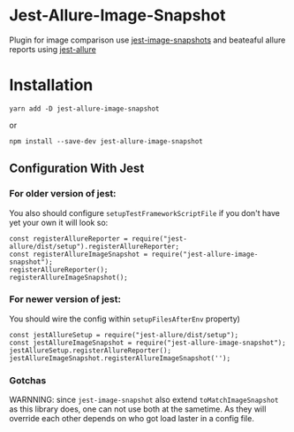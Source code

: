 # Jest-Allure-Image-Snapshot

Plugin for image comparison use [jest-image-snapshots](https://github.com/americanexpress/jest-image-snapshot/blob/master/examples/image-reporter.js) and beateaful allure reports using [jest-allure](https://github.com/zaqqaz/jest-allure-image-snapshot)

# Installation

```
yarn add -D jest-allure-image-snapshot
```
or

```
npm install --save-dev jest-allure-image-snapshot
```

## Configuration With Jest

### For older version of jest:

You also should configure `setupTestFrameworkScriptFile`  if you don't have yet your own it will look so:


```
const registerAllureReporter = require("jest-allure/dist/setup").registerAllureReporter;
const registerAllureImageSnapshot = require("jest-allure-image-snapshot");
registerAllureReporter();
registerAllureImageSnapshot();

```

### For newer version of jest:

You should wire the config within `setupFilesAfterEnv` property)
```
const jestAllureSetup = require("jest-allure/dist/setup");
const jestAllureImageSnapshot = require("jest-allure-image-snapshot");
jestAllureSetup.registerAllureReporter();
jestAllureImageSnapshot.registerAllureImageSnapshot('');
```

### Gotchas
WARNNING: since `jest-image-snapshot` also extend `toMatchImageSnapshot` as this library does, one can not use both at the sametime. As they will override each other depends on who got load laster in a config file.